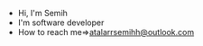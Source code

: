 * Hi, I'm Semih
* I'm software developer
* How to reach me=>[atalarrsemihh@outlook.com](mailto:atalarrsemihh@outlook.com)
